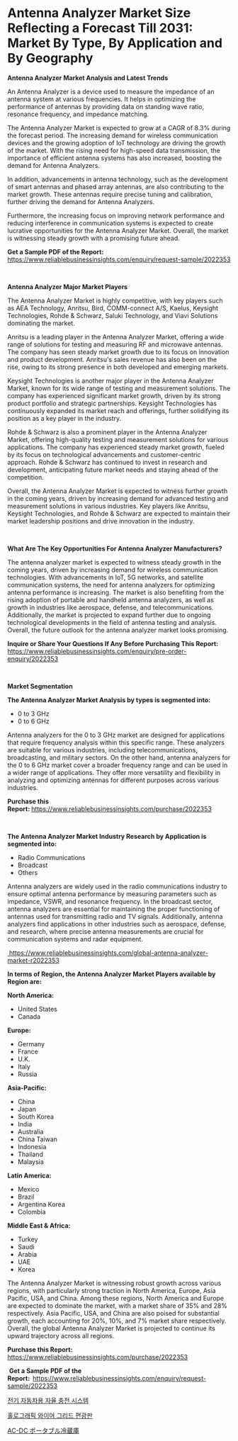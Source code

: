 <p><h1>Antenna Analyzer Market Size Reflecting a Forecast Till 2031: Market By Type, By Application and By Geography</h1></p><p><strong>Antenna Analyzer Market Analysis and Latest Trends</strong></p>
<p><p>An Antenna Analyzer is a device used to measure the impedance of an antenna system at various frequencies. It helps in optimizing the performance of antennas by providing data on standing wave ratio, resonance frequency, and impedance matching.</p><p>The Antenna Analyzer Market is expected to grow at a CAGR of 8.3% during the forecast period. The increasing demand for wireless communication devices and the growing adoption of IoT technology are driving the growth of the market. With the rising need for high-speed data transmission, the importance of efficient antenna systems has also increased, boosting the demand for Antenna Analyzers.</p><p>In addition, advancements in antenna technology, such as the development of smart antennas and phased array antennas, are also contributing to the market growth. These antennas require precise tuning and calibration, further driving the demand for Antenna Analyzers.</p><p>Furthermore, the increasing focus on improving network performance and reducing interference in communication systems is expected to create lucrative opportunities for the Antenna Analyzer Market. Overall, the market is witnessing steady growth with a promising future ahead.</p></p>
<p><strong>Get a Sample PDF of the Report:&nbsp;</strong> <a href="https://www.reliablebusinessinsights.com/enquiry/request-sample/2022353">https://www.reliablebusinessinsights.com/enquiry/request-sample/2022353</a></p>
<p>&nbsp;</p>
<p><strong>Antenna Analyzer Major Market Players</strong></p>
<p><p>The Antenna Analyzer Market is highly competitive, with key players such as AEA Technology, Anritsu, Bird, COMM-connect A/S, Kaelus, Keysight Technologies, Rohde & Schwarz, Saluki Technology, and Viavi Solutions dominating the market.</p><p>Anritsu is a leading player in the Antenna Analyzer Market, offering a wide range of solutions for testing and measuring RF and microwave antennas. The company has seen steady market growth due to its focus on innovation and product development. Anritsu's sales revenue has also been on the rise, owing to its strong presence in both developed and emerging markets.</p><p>Keysight Technologies is another major player in the Antenna Analyzer Market, known for its wide range of testing and measurement solutions. The company has experienced significant market growth, driven by its strong product portfolio and strategic partnerships. Keysight Technologies has continuously expanded its market reach and offerings, further solidifying its position as a key player in the industry.</p><p>Rohde & Schwarz is also a prominent player in the Antenna Analyzer Market, offering high-quality testing and measurement solutions for various applications. The company has experienced steady market growth, fueled by its focus on technological advancements and customer-centric approach. Rohde & Schwarz has continued to invest in research and development, anticipating future market needs and staying ahead of the competition.</p><p>Overall, the Antenna Analyzer Market is expected to witness further growth in the coming years, driven by increasing demand for advanced testing and measurement solutions in various industries. Key players like Anritsu, Keysight Technologies, and Rohde & Schwarz are expected to maintain their market leadership positions and drive innovation in the industry.</p></p>
<p>&nbsp;</p>
<p><strong>What Are The Key Opportunities For Antenna Analyzer Manufacturers?</strong></p>
<p><p>The antenna analyzer market is expected to witness steady growth in the coming years, driven by increasing demand for wireless communication technologies. With advancements in IoT, 5G networks, and satellite communication systems, the need for antenna analyzers for optimizing antenna performance is increasing. The market is also benefiting from the rising adoption of portable and handheld antenna analyzers, as well as growth in industries like aerospace, defense, and telecommunications. Additionally, the market is projected to expand further due to ongoing technological developments in the field of antenna testing and analysis. Overall, the future outlook for the antenna analyzer market looks promising.</p></p>
<p><strong>Inquire or Share Your Questions If Any Before Purchasing This Report:</strong> <a href="https://www.reliablebusinessinsights.com/enquiry/pre-order-enquiry/2022353">https://www.reliablebusinessinsights.com/enquiry/pre-order-enquiry/2022353</a></p>
<p>&nbsp;</p>
<p><strong>Market Segmentation</strong></p>
<p><strong>The Antenna Analyzer Market Analysis by types is segmented into:</strong></p>
<p><ul><li>0 to 3 GHz</li><li>0 to 6 GHz</li></ul></p>
<p><p>Antenna analyzers for the 0 to 3 GHz market are designed for applications that require frequency analysis within this specific range. These analyzers are suitable for various industries, including telecommunications, broadcasting, and military sectors. On the other hand, antenna analyzers for the 0 to 6 GHz market cover a broader frequency range and can be used in a wider range of applications. They offer more versatility and flexibility in analyzing and optimizing antennas for different purposes across various industries.</p></p>
<p><strong>Purchase this Report:&nbsp;</strong><a href="https://www.reliablebusinessinsights.com/purchase/2022353">https://www.reliablebusinessinsights.com/purchase/2022353</a></p>
<p>&nbsp;</p>
<p><strong>The Antenna Analyzer Market Industry Research by Application is segmented into:</strong></p>
<p><ul><li>Radio Communications</li><li>Broadcast</li><li>Others</li></ul></p>
<p><p>Antenna analyzers are widely used in the radio communications industry to ensure optimal antenna performance by measuring parameters such as impedance, VSWR, and resonance frequency. In the broadcast sector, antenna analyzers are essential for maintaining the proper functioning of antennas used for transmitting radio and TV signals. Additionally, antenna analyzers find applications in other industries such as aerospace, defense, and research, where precise antenna measurements are crucial for communication systems and radar equipment.</p></p>
<p><a href="https://www.reliablebusinessinsights.com/global-antenna-analyzer-market-r2022353">&nbsp;https://www.reliablebusinessinsights.com/global-antenna-analyzer-market-r2022353</a></p>
<p><strong>In terms of Region, the Antenna Analyzer Market Players available by Region are:</strong></p>
<p>
    <p> <strong> North America: </strong>
        <ul>
            <li>United States</li>
            <li>Canada</li>
        </ul>
        </p> 
    <p> <strong> Europe: </strong>
        <ul>
            <li>Germany</li>
            <li>France</li>
            <li>U.K.</li>
            <li>Italy</li>
            <li>Russia</li>
        </ul>
        </p> 
    <p> <strong> Asia-Pacific: </strong>
        <ul>
            <li>China</li>
            <li>Japan</li>
            <li>South Korea</li>
            <li>India</li>
            <li>Australia</li>
            <li>China Taiwan</li>
            <li>Indonesia</li>
            <li>Thailand</li>
            <li>Malaysia</li>
        </ul>
        </p> 
    <p> <strong> Latin America: </strong>
        <ul>
            <li>Mexico</li>
            <li>Brazil</li>
            <li>Argentina Korea</li>
            <li>Colombia</li>
        </ul>
        </p> 
    <p> <strong> Middle East & Africa: </strong>
        <ul>
            <li>Turkey</li>
            <li>Saudi</li>
            <li>Arabia</li>
            <li>UAE</li>
            <li>Korea</li>
        </ul>
    </p>
    </p>
<p><p>The Antenna Analyzer Market is witnessing robust growth across various regions, with particularly strong traction in North America, Europe, Asia Pacific, USA, and China. Among these regions, North America and Europe are expected to dominate the market, with a market share of 35% and 28% respectively. Asia Pacific, USA, and China are also poised for substantial growth, each accounting for 20%, 10%, and 7% market share respectively. Overall, the global Antenna Analyzer Market is projected to continue its upward trajectory across all regions.</p></p>
<p><strong>Purchase this Report: </strong><a href="https://www.reliablebusinessinsights.com/purchase/2022353">https://www.reliablebusinessinsights.com/purchase/2022353</a></p>
<p>&nbsp;<strong>Get a Sample PDF of the Report:&nbsp;&nbsp;</strong><a href="https://www.reliablebusinessinsights.com/enquiry/request-sample/2022353">https://www.reliablebusinessinsights.com/enquiry/request-sample/2022353</a></p>
<p><strong></strong></p>
<p><p><a href="https://medium.com/@dougschmidt26/%EC%A0%84%EA%B8%B0-%EC%9E%90%EB%8F%99%EC%B0%A8%EB%A5%BC-%EC%9C%84%ED%95%9C-%EC%9E%90%EC%9C%A8-%EC%B6%A9%EC%A0%84-%EC%8B%9C%EC%8A%A4%ED%85%9C-%EC%8B%9C%EC%9E%A5-%EC%A0%84%EB%A7%9D-%EC%99%84%EC%A0%84%ED%95%9C-%EC%82%B0%EC%97%85-%EB%B6%84%EC%84%9D-2024%EB%85%84%EB%B6%80%ED%84%B0-2031%EB%85%84%EA%B9%8C%EC%A7%80-6c874f5ec7a9">전기 자동차용 자율 충전 시스템</a></p><p><a href="https://medium.com/@axintepreda1/%ED%99%80%EB%A1%9C%EA%B7%B8%EB%9E%98%ED%94%BD-%EC%99%80%EC%9D%B4%EC%96%B4-%EA%B7%B8%EB%A6%AC%EB%93%9C-%ED%8E%B8%EA%B4%91%EC%B2%B4-%EC%8B%9C%EC%9E%A5-%EC%A0%90%EC%9C%A0%EC%9C%A8-%EB%B0%8F-%EC%8B%9C%EC%9E%A5-%EB%B6%84%EC%84%9D-%EC%84%B1%EC%9E%A5-%ED%8A%B8%EB%A0%8C%EB%93%9C-%EB%B0%8F-2024-2031-%EA%B8%B0%EA%B0%84%EC%97%90-%EB%8C%80%ED%95%9C-%EC%98%88%EC%B8%A1-af5cb1f89dc6">홀로그래픽 와이어 그리드 편광판</a></p><p><a href="https://medium.com/@bobbieratke2023/ac-dc%E3%83%9D%E3%83%BC%E3%82%BF%E3%83%96%E3%83%AB%E5%86%B7%E8%94%B5%E5%BA%AB%E3%81%AE%E5%B8%82%E5%A0%B4%E3%82%B7%E3%82%A7%E3%82%A2%E3%81%A8%E6%96%B0%E3%81%97%E3%81%84%E3%83%88%E3%83%AC%E3%83%B3%E3%83%89%E5%88%86%E6%9E%90-%E3%81%9D%E3%81%AE%E3%82%BF%E3%82%A4%E3%83%97-%E3%82%A2%E3%83%97%E3%83%AA%E3%82%B1%E3%83%BC%E3%82%B7%E3%83%A7%E3%83%B3-%E3%82%A8%E3%83%B3%E3%83%89%E3%83%A6%E3%83%BC%E3%82%B9%E3%81%AB%E3%82%88%E3%82%8B2024%E5%B9%B4%E3%81%8B%E3%82%892031%E5%B9%B4%E3%81%BE%E3%81%A7%E3%81%AE%E4%BA%88%E6%B8%AC-2133c557117f">AC-DC ポータブル冷蔵庫</a></p></p>